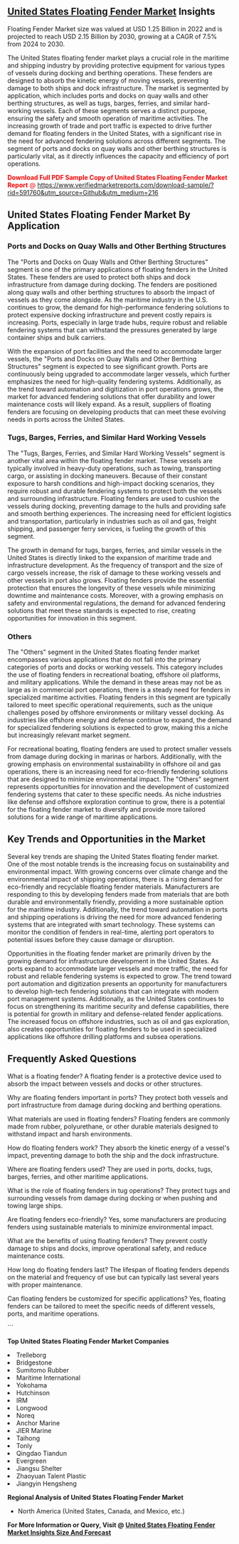 <h2><a href="https://www.verifiedmarketreports.com/download-sample/?rid=591760&amp;utm_source=Github&amp;utm_medium=216" target="_blank">United States Floating Fender Market</a> Insights</h2><p>Floating Fender Market size was valued at USD 1.25 Billion in 2022 and is projected to reach USD 2.15 Billion by 2030, growing at a CAGR of 7.5% from 2024 to 2030.</p><p><p>The United States floating fender market plays a crucial role in the maritime and shipping industry by providing protective equipment for various types of vessels during docking and berthing operations. These fenders are designed to absorb the kinetic energy of moving vessels, preventing damage to both ships and dock infrastructure. The market is segmented by application, which includes ports and docks on quay walls and other berthing structures, as well as tugs, barges, ferries, and similar hard-working vessels. Each of these segments serves a distinct purpose, ensuring the safety and smooth operation of maritime activities. The increasing growth of trade and port traffic is expected to drive further demand for floating fenders in the United States, with a significant rise in the need for advanced fendering solutions across different segments. The segment of ports and docks on quay walls and other berthing structures is particularly vital, as it directly influences the capacity and efficiency of port operations. <p><span class=""><span style="color: #ff0000;"><strong>Download Full PDF Sample Copy of United States Floating Fender Market Report</strong> @ </span><a href="https://www.verifiedmarketreports.com/download-sample/?rid=591760&amp;utm_source=Github&amp;utm_medium=216" target="_blank">https://www.verifiedmarketreports.com/download-sample/?rid=591760&amp;utm_source=Github&amp;utm_medium=216</a></span></p></p><h2>United States Floating Fender Market By Application</h2><h3>Ports and Docks on Quay Walls and Other Berthing Structures</h3><p>The "Ports and Docks on Quay Walls and Other Berthing Structures" segment is one of the primary applications of floating fenders in the United States. These fenders are used to protect both ships and dock infrastructure from damage during docking. The fenders are positioned along quay walls and other berthing structures to absorb the impact of vessels as they come alongside. As the maritime industry in the U.S. continues to grow, the demand for high-performance fendering solutions to protect expensive docking infrastructure and prevent costly repairs is increasing. Ports, especially in large trade hubs, require robust and reliable fendering systems that can withstand the pressures generated by large container ships and bulk carriers.<p>With the expansion of port facilities and the need to accommodate larger vessels, the "Ports and Docks on Quay Walls and Other Berthing Structures" segment is expected to see significant growth. Ports are continuously being upgraded to accommodate larger vessels, which further emphasizes the need for high-quality fendering systems. Additionally, as the trend toward automation and digitization in port operations grows, the market for advanced fendering solutions that offer durability and lower maintenance costs will likely expand. As a result, suppliers of floating fenders are focusing on developing products that can meet these evolving needs in ports across the United States.</p><h3>Tugs, Barges, Ferries, and Similar Hard Working Vessels</h3><p>The "Tugs, Barges, Ferries, and Similar Hard Working Vessels" segment is another vital area within the floating fender market. These vessels are typically involved in heavy-duty operations, such as towing, transporting cargo, or assisting in docking maneuvers. Because of their constant exposure to harsh conditions and high-impact docking scenarios, they require robust and durable fendering systems to protect both the vessels and surrounding infrastructure. Floating fenders are used to cushion the vessels during docking, preventing damage to the hulls and providing safe and smooth berthing experiences. The increasing need for efficient logistics and transportation, particularly in industries such as oil and gas, freight shipping, and passenger ferry services, is fueling the growth of this segment.<p>The growth in demand for tugs, barges, ferries, and similar vessels in the United States is directly linked to the expansion of maritime trade and infrastructure development. As the frequency of transport and the size of cargo vessels increase, the risk of damage to these working vessels and other vessels in port also grows. Floating fenders provide the essential protection that ensures the longevity of these vessels while minimizing downtime and maintenance costs. Moreover, with a growing emphasis on safety and environmental regulations, the demand for advanced fendering solutions that meet these standards is expected to rise, creating opportunities for innovation in this segment.</p><h3>Others</h3><p>The "Others" segment in the United States floating fender market encompasses various applications that do not fall into the primary categories of ports and docks or working vessels. This category includes the use of floating fenders in recreational boating, offshore oil platforms, and military applications. While the demand in these areas may not be as large as in commercial port operations, there is a steady need for fenders in specialized maritime activities. Floating fenders in this segment are typically tailored to meet specific operational requirements, such as the unique challenges posed by offshore environments or military vessel docking. As industries like offshore energy and defense continue to expand, the demand for specialized fendering solutions is expected to grow, making this a niche but increasingly relevant market segment.<p>For recreational boating, floating fenders are used to protect smaller vessels from damage during docking in marinas or harbors. Additionally, with the growing emphasis on environmental sustainability in offshore oil and gas operations, there is an increasing need for eco-friendly fendering solutions that are designed to minimize environmental impact. The "Others" segment represents opportunities for innovation and the development of customized fendering systems that cater to these specific needs. As niche industries like defense and offshore exploration continue to grow, there is a potential for the floating fender market to diversify and provide more tailored solutions for a wide range of maritime applications.</p><h2>Key Trends and Opportunities in the Market</h2><p>Several key trends are shaping the United States floating fender market. One of the most notable trends is the increasing focus on sustainability and environmental impact. With growing concerns over climate change and the environmental impact of shipping operations, there is a rising demand for eco-friendly and recyclable floating fender materials. Manufacturers are responding to this by developing fenders made from materials that are both durable and environmentally friendly, providing a more sustainable option for the maritime industry. Additionally, the trend toward automation in ports and shipping operations is driving the need for more advanced fendering systems that are integrated with smart technology. These systems can monitor the condition of fenders in real-time, alerting port operators to potential issues before they cause damage or disruption.<p>Opportunities in the floating fender market are primarily driven by the growing demand for infrastructure development in the United States. As ports expand to accommodate larger vessels and more traffic, the need for robust and reliable fendering systems is expected to grow. The trend toward port automation and digitization presents an opportunity for manufacturers to develop high-tech fendering solutions that can integrate with modern port management systems. Additionally, as the United States continues to focus on strengthening its maritime security and defense capabilities, there is potential for growth in military and defense-related fender applications. The increased focus on offshore industries, such as oil and gas exploration, also creates opportunities for floating fenders to be used in specialized applications like offshore drilling platforms and subsea operations.</p><h2>Frequently Asked Questions</h2><p>What is a floating fender? A floating fender is a protective device used to absorb the impact between vessels and docks or other structures.</p><p>Why are floating fenders important in ports? They protect both vessels and port infrastructure from damage during docking and berthing operations.</p><p>What materials are used in floating fenders? Floating fenders are commonly made from rubber, polyurethane, or other durable materials designed to withstand impact and harsh environments.</p><p>How do floating fenders work? They absorb the kinetic energy of a vessel's impact, preventing damage to both the ship and the dock infrastructure.</p><p>Where are floating fenders used? They are used in ports, docks, tugs, barges, ferries, and other maritime applications.</p><p>What is the role of floating fenders in tug operations? They protect tugs and surrounding vessels from damage during docking or when pushing and towing large ships.</p><p>Are floating fenders eco-friendly? Yes, some manufacturers are producing fenders using sustainable materials to minimize environmental impact.</p><p>What are the benefits of using floating fenders? They prevent costly damage to ships and docks, improve operational safety, and reduce maintenance costs.</p><p>How long do floating fenders last? The lifespan of floating fenders depends on the material and frequency of use but can typically last several years with proper maintenance.</p><p>Can floating fenders be customized for specific applications? Yes, floating fenders can be tailored to meet the specific needs of different vessels, ports, and maritime operations.</p>```</p><p><strong>Top United States Floating Fender Market Companies</strong></p><div data-test-id=""><p><li>Trelleborg</li><li> Bridgestone</li><li> Sumitomo Rubber</li><li> Maritime International</li><li> Yokohama</li><li> Hutchinson</li><li> IRM</li><li> Longwood</li><li> Noreq</li><li> Anchor Marine</li><li> JIER Marine</li><li> Taihong</li><li> Tonly</li><li> Qingdao Tiandun</li><li> Evergreen</li><li> Jiangsu Shelter</li><li> Zhaoyuan Talent Plastic</li><li> Jiangyin Hengsheng</li></p><div><strong>Regional Analysis of&nbsp;United States Floating Fender Market</strong></div><ul><li dir="ltr"><p dir="ltr">North America&nbsp;(United States, Canada, and Mexico, etc.)</p></li></ul><p><strong>For More Information or Query, Visit @&nbsp;</strong><strong><a href="https://www.verifiedmarketreports.com/product/floating-fender-market/?utm_source=Github&amp;utm_medium=216" target="_blank">United States Floating Fender Market Insights Size And Forecast</a></strong></p></div>
